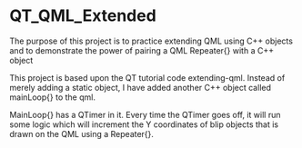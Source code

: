 # QT_QML_Extended
The purpose of this project is to practice extending QML using C++ objects and to demonstrate the power of pairing a QML Repeater{} with a C++ object

This project is based upon the QT tutorial code extending-qml. Instead of merely adding a static object, I have added another C++ object called mainLoop{} to the qml.

MainLoop{} has a QTimer in it. Every time the QTimer goes off, it will run some logic which will increment the Y coordinates of blip objects that is drawn on the QML using a Repeater{}.

